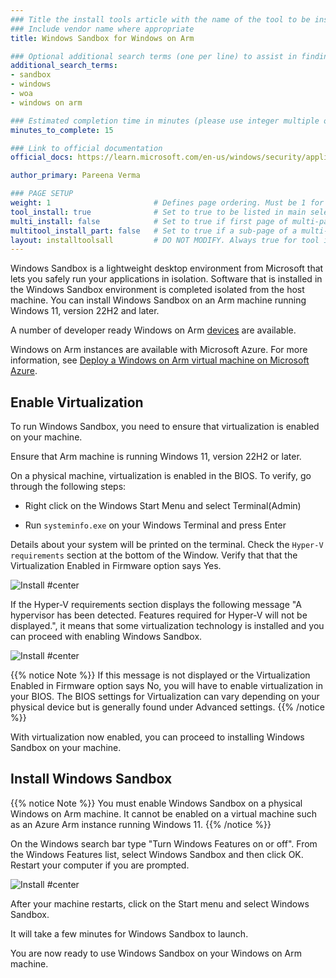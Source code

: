 ```yaml
---
### Title the install tools article with the name of the tool to be installed
### Include vendor name where appropriate
title: Windows Sandbox for Windows on Arm

### Optional additional search terms (one per line) to assist in finding the article
additional_search_terms:
- sandbox
- windows
- woa
- windows on arm

### Estimated completion time in minutes (please use integer multiple of 5)
minutes_to_complete: 15

### Link to official documentation
official_docs: https://learn.microsoft.com/en-us/windows/security/application-security/application-isolation/windows-sandbox/windows-sandbox-overview

author_primary: Pareena Verma

### PAGE SETUP
weight: 1                       # Defines page ordering. Must be 1 for first (or only) page.
tool_install: true              # Set to true to be listed in main selection page, else false
multi_install: false            # Set to true if first page of multi-page article, else false
multitool_install_part: false   # Set to true if a sub-page of a multi-page article, else false
layout: installtoolsall         # DO NOT MODIFY. Always true for tool install articles
---
```


Windows Sandbox is a lightweight desktop environment from Microsoft that lets you safely run your applications in isolation. Software that is installed in the Windows Sandbox environment is completed isolated from the host machine. You can install Windows Sandbox on an Arm machine running Windows 11, version 22H2 and later. 

A number of developer ready Windows on Arm [devices](../../learning-paths/laptops-and-desktops/intro/find-hardware/) are available.

Windows on Arm instances are available with Microsoft Azure. For more information, see [Deploy a Windows on Arm virtual machine on Microsoft Azure](../../learning-paths/cross-platform/woa_azure/).

## Enable Virtualization
To run Windows Sandbox, you need to ensure that virtualization is enabled on your machine.

Ensure that Arm machine is running Windows 11, version 22H2 or later.
 
On a physical machine, virtualization is enabled in the BIOS. To verify, go through the following steps:

* Right click on the Windows Start Menu and select Terminal(Admin)

* Run `systeminfo.exe` on your Windows Terminal and press Enter

Details about your system will be printed on the terminal. Check the `Hyper-V requirements` section at the bottom of the Window. Verify that that the Virtualization Enabled in Firmware option says Yes.

![Install #center](/install-guides/_images/sandbox_virt_0.png)

If the Hyper-V requirements section displays the following message "A hypervisor has been detected. Features required for Hyper-V will not be displayed.", it means that some virtualization technology is installed and you can proceed with enabling Windows Sandbox.

![Install #center](/install-guides/_images/sandbox_virt_1.png)

{{% notice Note %}} If this message is not displayed or the Virtualization Enabled in Firmware option says No, you will have to enable virtualization in your BIOS. The BIOS settings for Virtualization can vary depending on your physical device but is generally found under Advanced settings. {{% /notice %}}

With virtualization now enabled, you can proceed to installing Windows Sandbox on your machine.

## Install Windows Sandbox

{{% notice Note %}}
You must enable Windows Sandbox on a physical Windows on Arm machine. It cannot be enabled on a virtual machine such as an Azure Arm instance running Windows 11. 
{{% /notice %}}

On the Windows search bar type "Turn Windows Features on or off". 
From the Windows Features list, select Windows Sandbox and then click OK. Restart your computer if you are prompted.

![Install #center](/install-guides/_images/sandbox_1.png)

After your machine restarts, click on the Start menu and select Windows Sandbox. 

It will take a few minutes for Windows Sandbox to launch. 

You are now ready to use Windows Sandbox on your Windows on Arm machine. 
